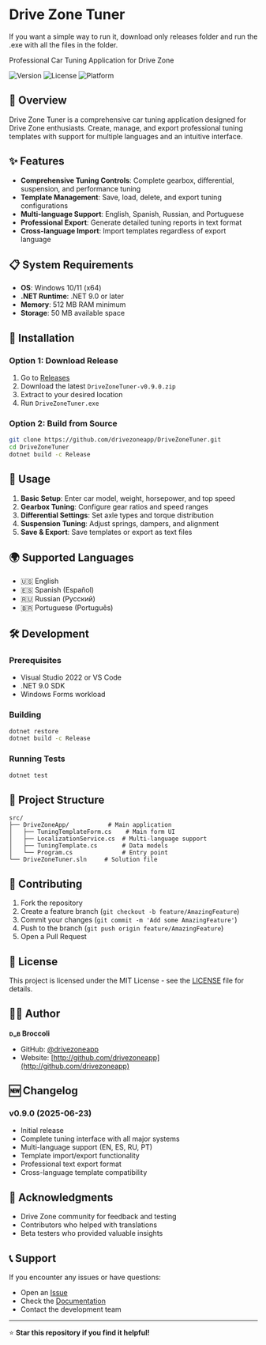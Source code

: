 # Drive Zone Tuner

If you want a simple way to run it, download only releases folder and run the .exe with all the files in the folder.

Professional Car Tuning Application for Drive Zone

![Version](https://img.shields.io/badge/version-0.9.0-blue.svg)
![License](https://img.shields.io/badge/license-MIT-green.svg)
![Platform](https://img.shields.io/badge/platform-.NET%209.0-purple.svg)

## 🚗 Overview

Drive Zone Tuner is a comprehensive car tuning application designed for Drive Zone enthusiasts. Create, manage, and export professional tuning templates with support for multiple languages and an intuitive interface.

## ✨ Features

- **Comprehensive Tuning Controls**: Complete gearbox, differential, suspension, and performance tuning
- **Template Management**: Save, load, delete, and export tuning configurations
- **Multi-language Support**: English, Spanish, Russian, and Portuguese
- **Professional Export**: Generate detailed tuning reports in text format
- **Cross-language Import**: Import templates regardless of export language

## 📋 System Requirements

- **OS**: Windows 10/11 (x64)
- **.NET Runtime**: .NET 9.0 or later
- **Memory**: 512 MB RAM minimum
- **Storage**: 50 MB available space

## 🚀 Installation

### Option 1: Download Release
1. Go to [Releases](https://github.com/drivezoneapp/DriveZoneTuner/releases)
2. Download the latest `DriveZoneTuner-v0.9.0.zip`
3. Extract to your desired location
4. Run `DriveZoneTuner.exe`

### Option 2: Build from Source
```bash
git clone https://github.com/drivezoneapp/DriveZoneTuner.git
cd DriveZoneTuner
dotnet build -c Release
```

## 📖 Usage

1. **Basic Setup**: Enter car model, weight, horsepower, and top speed
2. **Gearbox Tuning**: Configure gear ratios and speed ranges
3. **Differential Settings**: Set axle types and torque distribution
4. **Suspension Tuning**: Adjust springs, dampers, and alignment
5. **Save & Export**: Save templates or export as text files

## 🌍 Supported Languages

- 🇺🇸 English
- 🇪🇸 Spanish (Español)
- 🇷🇺 Russian (Русский)
- 🇧🇷 Portuguese (Português)

## 🛠️ Development

### Prerequisites
- Visual Studio 2022 or VS Code
- .NET 9.0 SDK
- Windows Forms workload

### Building
```bash
dotnet restore
dotnet build -c Release
```

### Running Tests
```bash
dotnet test
```

## 📁 Project Structure

```
src/
├── DriveZoneApp/           # Main application
│   ├── TuningTemplateForm.cs    # Main form UI
│   ├── LocalizationService.cs  # Multi-language support
│   ├── TuningTemplate.cs       # Data models
│   └── Program.cs              # Entry point
└── DriveZoneTuner.sln     # Solution file
```

## 🤝 Contributing

1. Fork the repository
2. Create a feature branch (`git checkout -b feature/AmazingFeature`)
3. Commit your changes (`git commit -m 'Add some AmazingFeature'`)
4. Push to the branch (`git push origin feature/AmazingFeature`)
5. Open a Pull Request

## 📄 License

This project is licensed under the MIT License - see the [LICENSE](LICENSE) file for details.

## 👨‍💻 Author

**ᴅᵤʙ Broccoli**
- GitHub: [@drivezoneapp](https://github.com/drivezoneapp)
- Website: [http://github.com/drivezoneapp](http://github.com/drivezoneapp)

## 🆕 Changelog

### v0.9.0 (2025-06-23)
- Initial release
- Complete tuning interface with all major systems
- Multi-language support (EN, ES, RU, PT)
- Template import/export functionality
- Professional text export format
- Cross-language template compatibility

## 🙏 Acknowledgments

- Drive Zone community for feedback and testing
- Contributors who helped with translations
- Beta testers who provided valuable insights

## 📞 Support

If you encounter any issues or have questions:
- Open an [Issue](https://github.com/drivezoneapp/DriveZoneTuner/issues)
- Check the [Documentation](docs/)
- Contact the development team

---

⭐ **Star this repository if you find it helpful!**

